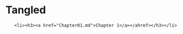 <!DOCTYPE html>
<html lang="en">
<head>
    <meta charset="UTF-8">
</head>
<body>

<h1>Tangled</h1>

<ul>

    <li><h3><a href="Chapter01.md">Chapter 1</a></ahref></h3></li>
    

</ul>
</body>
</html>